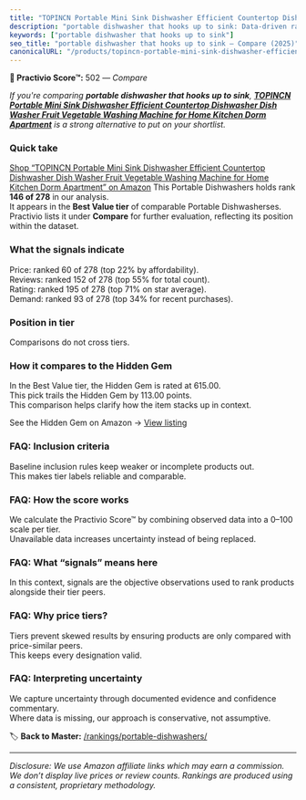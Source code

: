 ```yaml
---
title: "TOPINCN Portable Mini Sink Dishwasher Efficient Countertop Dishwasher Dish Washer Fruit Vegetable Washing Machine for Home Kitchen Dorm Apartment"
description: "portable dishwasher that hooks up to sink: Data-driven ranking using the Practivio Score™. Positioned by quality, value, demand, findability, momentum."
keywords: ["portable dishwasher that hooks up to sink"]
seo_title: "portable dishwasher that hooks up to sink — Compare (2025)"
canonicalURL: "/products/topincn-portable-mini-sink-dishwasher-efficient-countertop-dishwasher-dish-washer-fruit-vegetable-washing-machine-for-home-kitchen-dorm-apartment-B0C8GK1L7D/"
---
```


**🛒 Practivio Score™:** 502 — _Compare_


*If you're comparing **portable dishwasher that hooks up to sink**, **[TOPINCN Portable Mini Sink Dishwasher Efficient Countertop Dishwasher Dish Washer Fruit Vegetable Washing Machine for Home Kitchen Dorm Apartment](https://www.amazon.com/dp/B0C8GK1L7D?tag=practivio-20)** is a strong alternative to put on your shortlist.*
### Quick take
[Shop “TOPINCN Portable Mini Sink Dishwasher Efficient Countertop Dishwasher Dish Washer Fruit Vegetable Washing Machine for Home Kitchen Dorm Apartment” on Amazon](https://www.amazon.com/dp/B0C8GK1L7D?tag=practivio-20)
This Portable Dishwashers holds rank **146 of 278** in our analysis.  
It appears in the **Best Value tier** of comparable Portable Dishwasherses.  
Practivio lists it under **Compare** for further evaluation, reflecting its position within the dataset.

### What the signals indicate
Price: ranked 60 of 278 (top 22% by affordability).  
Reviews: ranked 152 of 278 (top 55% for total count).  
Rating: ranked 195 of 278 (top 71% on star average).  
Demand: ranked 93 of 278 (top 34% for recent purchases).

### Position in tier
Comparisons do not cross tiers.

### How it compares to the Hidden Gem
In the Best Value tier, the Hidden Gem is rated at 615.00.  
This pick trails the Hidden Gem by 113.00 points.  
This comparison helps clarify how the item stacks up in context.  

See the Hidden Gem on Amazon → [View listing](https://www.amazon.com/dp/B00K8FS5R2?tag=practivio-20)

### FAQ: Inclusion criteria
Baseline inclusion rules keep weaker or incomplete products out.  
This makes tier labels reliable and comparable.

### FAQ: How the score works
We calculate the Practivio Score™ by combining observed data into a 0–100 scale per tier.  
Unavailable data increases uncertainty instead of being replaced.

### FAQ: What “signals” means here
In this context, signals are the objective observations used to rank products alongside their tier peers.

### FAQ: Why price tiers?
Tiers prevent skewed results by ensuring products are only compared with price-similar peers.  
This keeps every designation valid.

### FAQ: Interpreting uncertainty
We capture uncertainty through documented evidence and confidence commentary.  
Where data is missing, our approach is conservative, not assumptive.

<!-- Missing template for Compare/CompareWithinPriceClass -->


🏷️ **Back to Master:** [/rankings/portable-dishwashers/](/rankings/portable-dishwashers/)

---
_Disclosure: We use Amazon affiliate links which may earn a commission. We don’t display live prices or review counts. Rankings are produced using a consistent, proprietary methodology._
